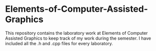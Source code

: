 # Elements-of-Computer-Assisted-Graphics
This repository contains the laboratory work at Elements of Computer Assisted Graphics to keep track of my work during the semester. I have included all the .h and .cpp files for every laboratory. 
